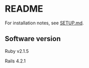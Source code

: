 # README

For installation notes, see [SETUP.md](SETUP.md).

## Software version

Ruby v2.1.5

Rails 4.2.1
